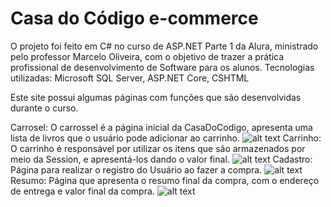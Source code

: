 # Casa do Código e-commerce
O projeto foi feito em C# no curso de ASP.NET Parte 1 da Alura, ministrado pelo professor Marcelo Oliveira, com o objetivo de trazer a prática profissional de desenvolvimento de Software para os alunos.
Tecnologias utilizadas:
Microsoft SQL Server, ASP.NET Core, CSHTML

Este site possui algumas páginas com funções que são desenvolvidas durante o curso.

Carrosel:
O carrossel é a página inicial da CasaDoCodigo, apresenta uma lista de livros que o usuário pode adicionar ao carrinho.
![alt text](https://i.imgur.com/xXMPac9.png)
Carrinho:
O carrinho é responsável por utilizar os itens que são armazenados por meio da Session, e apresentá-los dando o valor final.
![alt text](https://i.imgur.com/75ncvCS.png)
Cadastro: 
Página para realizar o registro do Usuário ao fazer a compra.
![alt text](https://i.imgur.com/isuG65I.png)
Resumo: 
Página que apresenta o resumo final da compra, com o endereço de entrega e valor final da compra.
![alt text](https://i.imgur.com/FUy0ww8.png)

